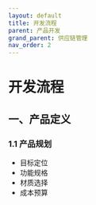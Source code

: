 ```yaml
---
layout: default
title: 开发流程
parent: 产品开发
grand_parent: 供应链管理
nav_order: 2
---
```


# 开发流程

## 一、产品定义
### 1.1 产品规划
- 目标定位
- 功能规格
- 材质选择
- 成本预算 